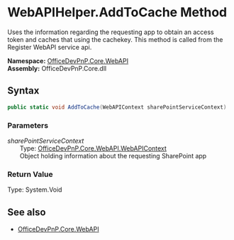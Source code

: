 # WebAPIHelper.AddToCache Method  
Uses the information regarding the requesting app to obtain an access token and caches that using the cachekey.
            This method is called from the Register WebAPI service api.  

**Namespace:** [OfficeDevPnP.Core.WebAPI](OfficeDevPnP.Core.WebAPI.md)  
**Assembly:** OfficeDevPnP.Core.dll  
## Syntax
```C#
public static void AddToCache(WebAPIContext sharePointServiceContext)
```
### Parameters
*sharePointServiceContext*  
&emsp;&emsp;Type: [OfficeDevPnP.Core.WebAPI.WebAPIContext](OfficeDevPnP.Core.WebAPI.WebAPIContext.md)  
&emsp;&emsp;Object holding information about the requesting SharePoint app  
  
### Return Value
Type: System.Void  

## See also
- [OfficeDevPnP.Core.WebAPI](OfficeDevPnP.Core.WebAPI.md)
